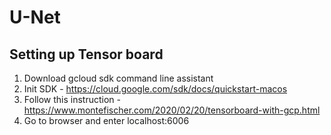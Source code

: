 # U-Net

## Setting up Tensor board 

1. Download gcloud sdk command line assistant
2. Init SDK - https://cloud.google.com/sdk/docs/quickstart-macos
3. Follow this instruction - https://www.montefischer.com/2020/02/20/tensorboard-with-gcp.html
4. Go to browser and enter localhost:6006